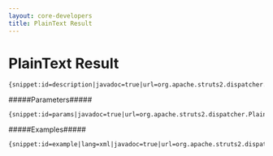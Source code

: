 ```yaml
---
layout: core-developers
title: PlainText Result
---
```


# PlainText Result



~~~~~~~
{snippet:id=description|javadoc=true|url=org.apache.struts2.dispatcher.PlainTextResult}
~~~~~~~

#####Parameters#####



~~~~~~~
{snippet:id=params|javadoc=true|url=org.apache.struts2.dispatcher.PlainTextResult}
~~~~~~~

#####Examples#####



~~~~~~~
{snippet:id=example|lang=xml|javadoc=true|url=org.apache.struts2.dispatcher.PlainTextResult}
~~~~~~~
